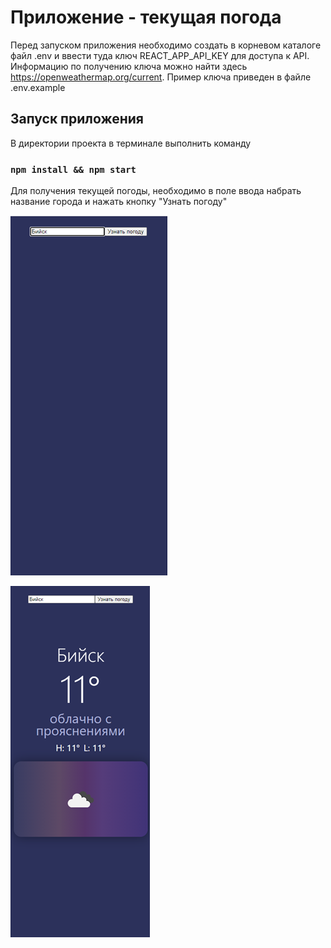 # Приложение - текущая погода

Перед запуском приложения необходимо создать в корневом каталоге файл .env и ввести туда ключ REACT_APP_API_KEY для доступа к API. Информацию по получению ключа можно найти здесь https://openweathermap.org/current. Пример ключа приведен в файле .env.example

## Запуск приложения

В директории проекта в терминале выполнить команду

### `npm install && npm start`

Для получения текущей погоды, необходимо в поле ввода набрать название города и нажать кнопку "Узнать погоду"

![Image alt](/src/images/image1.png)

![Image alt](/src/images/image2.png)